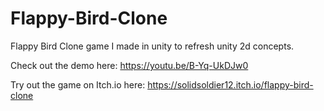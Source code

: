 # Flappy-Bird-Clone
Flappy Bird Clone game I made in unity to refresh unity 2d concepts.

Check out the demo here: https://youtu.be/B-Yq-UkDJw0

Try out the game on Itch.io here: https://solidsoldier12.itch.io/flappy-bird-clone